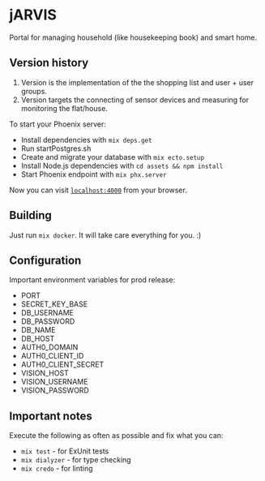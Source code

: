 # jARVIS

Portal for managing household (like housekeeping book) and smart home.

## Version history

  1. Version is the implementation of the the shopping list and user + user groups.
  2. Version targets the connecting of sensor devices and measuring for monitoring the flat/house.


To start your Phoenix server:

  * Install dependencies with `mix deps.get`
  * Run startPostgres.sh
  * Create and migrate your database with `mix ecto.setup`
  * Install Node.js dependencies with `cd assets && npm install`
  * Start Phoenix endpoint with `mix phx.server`

Now you can visit [`localhost:4000`](http://localhost:4000) from your browser.

## Building

Just run `mix docker`. It will take care everything for you. :)

## Configuration

Important environment variables for prod release:

 * PORT
 * SECRET_KEY_BASE
 * DB_USERNAME
 * DB_PASSWORD
 * DB_NAME
 * DB_HOST
 * AUTH0_DOMAIN
 * AUTH0_CLIENT_ID
 * AUTH0_CLIENT_SECRET
 * VISION_HOST
 * VISION_USERNAME
 * VISION_PASSWORD

## Important notes

Execute the following as often as possible and fix what you can:

 * `mix test` - for ExUnit tests
 * `mix dialyzer` - for type checking
 * `mix credo` - for linting
